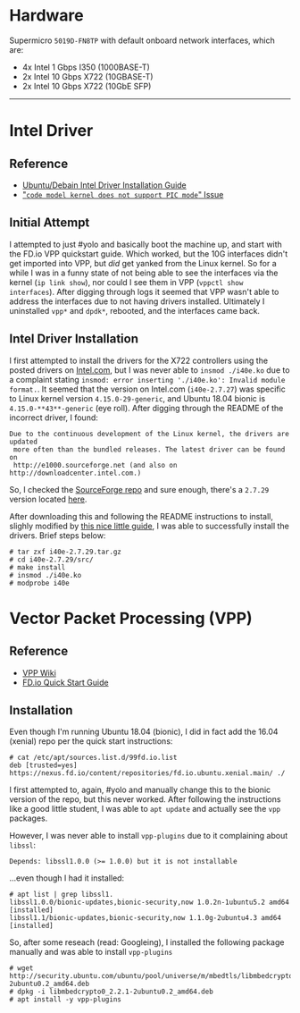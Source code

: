 # Hardware

Supermicro `5019D-FN8TP` with default onboard network interfaces, which are:
* 4x Intel 1 Gbps I350 (1000BASE-T)
* 2x Intel 10 Gbps X722 (10GBASE-T)
* 2x Intel 10 Gbps X722 (10GbE SFP)

---

# Intel Driver
## Reference
* [Ubuntu/Debain Intel Driver Installation Guide](http://ask.xmodulo.com/download-install-ixgbe-driver-ubuntu-debian.html)
* ["`code model kernel does not support PIC mode`" Issue](https://github.com/lwfinger/rtlwifi_new/issues/390#issuecomment-433706382)

## Initial Attempt
I attempted to just #yolo and basically boot the machine up, and start with the FD.io VPP quickstart guide. Which worked, but the 10G interfaces didn't get imported into VPP, but *did* get yanked from the Linux kernel. So for a while I was in a funny state of not being able to see the interfaces via the kernel (`ip link show`), nor could I see them in VPP (`vppctl show interfaces`). After digging through logs it seemed that VPP wasn't able to address the interfaces due to not having drivers installed. Ultimately I uninstalled `vpp*` and `dpdk*`, rebooted, and the interfaces came back.

## Intel Driver Installation
I first attempted to install the drivers for the X722 controllers using the posted drivers on [Intel.com](https://downloadcenter.intel.com/download/22283/Intel-Ethernet-Adapter-Complete-Driver-Pack), but I was never able to `insmod ./i40e.ko` due to a complaint stating `insmod: error inserting './i40e.ko': Invalid module format.`. It seemed that the version on Intel.com (`i40e-2.7.27`) was specific to Linux kernel version `4.15.0-29-generic`, and Ubuntu 18.04 bionic is `4.15.0-**43**-generic` (eye roll). After digging through the README of the incorrect driver, I found:

```text
Due to the continuous development of the Linux kernel, the drivers are updated
 more often than the bundled releases. The latest driver can be found on
 http://e1000.sourceforge.net (and also on http://downloadcenter.intel.com.)
```

So, I checked the [SourceForge repo](https://sourceforge.net/projects/e1000/) and sure enough, there's a `2.7.29` version located [here](https://sourceforge.net/projects/e1000/files/i40e%20stable/2.7.29/).

After downloading this and following the README instructions to install, slighly modified by [this nice little guide](http://ask.xmodulo.com/download-install-ixgbe-driver-ubuntu-debian.html), I was able to successfully install the drivers. Brief steps below:

```console
# tar zxf i40e-2.7.29.tar.gz
# cd i40e-2.7.29/src/
# make install
# insmod ./i40e.ko
# modprobe i40e
```

# Vector Packet Processing (VPP)
## Reference
* [VPP Wiki](https://wiki.fd.io/view/VPP)
* [FD.io Quick Start Guide](https://docs.google.com/document/d/1zqYN7qMavgbdkPWIJIrsPXlxNOZ_GhEveHQxpYr3qrg/edit?usp=sharing)

## Installation

Even though I'm running Ubuntu 18.04 (bionic), I did in fact add the 16.04 (xenial) repo per the quick start instructions:

```console
# cat /etc/apt/sources.list.d/99fd.io.list
deb [trusted=yes] https://nexus.fd.io/content/repositories/fd.io.ubuntu.xenial.main/ ./
```

I first attempted to, again, #yolo and manually change this to the bionic version of the repo, but this never worked. After following the instructions like a good little student, I was able to `apt update` and actually see the `vpp` packages.

However, I was never able to install `vpp-plugins` due to it complaining about `libssl`:

```console
Depends: libssl1.0.0 (>= 1.0.0) but it is not installable
```

...even though I had it installed:

```console
# apt list | grep libssl1.
libssl1.0.0/bionic-updates,bionic-security,now 1.0.2n-1ubuntu5.2 amd64 [installed]
libssl1.1/bionic-updates,bionic-security,now 1.1.0g-2ubuntu4.3 amd64 [installed]
```

So, after some reseach (read: Googleing), I installed the following package manually and was able to install `vpp-plugins`

```console
# wget http://security.ubuntu.com/ubuntu/pool/universe/m/mbedtls/libmbedcrypto0_2.2.1-2ubuntu0.2_amd64.deb
# dpkg -i libmbedcrypto0_2.2.1-2ubuntu0.2_amd64.deb
# apt install -y vpp-plugins
```
